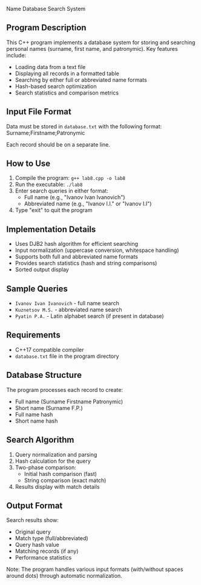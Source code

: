 Name Database Search System

## Program Description
This C++ program implements a database system for storing and searching personal names (surname, first name, and patronymic). Key features include:
- Loading data from a text file
- Displaying all records in a formatted table
- Searching by either full or abbreviated name formats
- Hash-based search optimization
- Search statistics and comparison metrics

## Input File Format
Data must be stored in `database.txt` with the following format:
    Surname;Firstname;Patronymic

Each record should be on a separate line.

## How to Use
1. Compile the program: `g++ lab8.cpp -o lab8`
2. Run the executable: `./lab8`
3. Enter search queries in either format:
   - Full name (e.g., "Ivanov Ivan Ivanovich")
   - Abbreviated name (e.g., "Ivanov I.I." or "Ivanov I.I")
4. Type "exit" to quit the program

## Implementation Details
- Uses DJB2 hash algorithm for efficient searching
- Input normalization (uppercase conversion, whitespace handling)
- Supports both full and abbreviated name formats
- Provides search statistics (hash and string comparisons)
- Sorted output display

## Sample Queries
- `Ivanov Ivan Ivanovich` - full name search
- `Kuznetsov M.S.` - abbreviated name search
- `Pyatin P.A.` - Latin alphabet search (if present in database)

## Requirements
- C++17 compatible compiler
- `database.txt` file in the program directory

## Database Structure
The program processes each record to create:
- Full name (Surname Firstname Patronymic)
- Short name (Surname F.P.)
- Full name hash
- Short name hash

## Search Algorithm
1. Query normalization and parsing
2. Hash calculation for the query
3. Two-phase comparison:
   - Initial hash comparison (fast)
   - String comparison (exact match)
4. Results display with match details

## Output Format
Search results show:
- Original query
- Match type (full/abbreviated)
- Query hash value
- Matching records (if any)
- Performance statistics

Note: The program handles various input formats (with/without spaces around dots) through automatic normalization.

